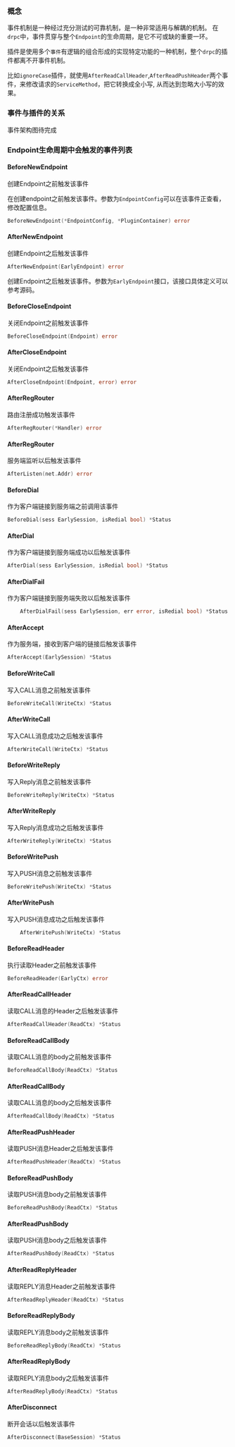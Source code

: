 ### 概念

事件机制是一种经过充分测试的可靠机制，是一种非常适用与解耦的机制。
在`drpc`中，事件贯穿与整个`Endpoint`的生命周期，是它不可或缺的重要一环。

插件是使用多个`事件`有逻辑的组合形成的实现特定功能的一种机制，整个`drpc`的插件都离不开事件机制。

比如`ignoreCase`插件，就使用`AfterReadCallHeader`,`AfterReadPushHeader`两个事件，来修改请求的`ServiceMethod`，把它转换成全小写,
从而达到忽略大小写的效果。

### 事件与插件的关系

事件架构图待完成

### Endpoint生命周期中会触发的事件列表

#### BeforeNewEndpoint

 创建Endpoint之前触发该事件

在创建endpoint之前触发该事件。参数为`EndpointConfig`可以在该事件正查看，修改配置信息。

```go
BeforeNewEndpoint(*EndpointConfig, *PluginContainer) error
```

#### AfterNewEndpoint

 创建Endpoint之后触发该事件
```go
AfterNewEndpoint(EarlyEndpoint) error
```

创建Endpoint之后触发该事件。参数为`EarlyEndpoint`接口，该接口具体定义可以参考源码。

#### BeforeCloseEndpoint

 关闭Endpoint之前触发该事件

```go
BeforeCloseEndpoint(Endpoint) error
```

#### AfterCloseEndpoint

关闭Endpoint之后触发该事件

```go
AfterCloseEndpoint(Endpoint, error) error
```

#### AfterRegRouter

路由注册成功触发该事件

```go
AfterRegRouter(*Handler) error
```

#### AfterRegRouter

服务端监听以后触发该事件

```go
AfterListen(net.Addr) error
```

#### BeforeDial

作为客户端链接到服务端之前调用该事件

```go
BeforeDial(sess EarlySession, isRedial bool) *Status
```

#### AfterDial

作为客户端链接到服务端成功以后触发该事件

```go
AfterDial(sess EarlySession, isRedial bool) *Status
```

#### AfterDialFail

作为客户端链接到服务端失败以后触发该事件

```go
	AfterDialFail(sess EarlySession, err error, isRedial bool) *Status
```

#### AfterAccept

作为服务端，接收到客户端的链接后触发该事件

```go
AfterAccept(EarlySession) *Status
```


#### BeforeWriteCall

写入CALL消息之前触发该事件

```go
BeforeWriteCall(WriteCtx) *Status
```

#### AfterWriteCall

写入CALL消息成功之后触发该事件

```go
AfterWriteCall(WriteCtx) *Status
```


#### BeforeWriteReply

写入Reply消息之前触发该事件

```go
BeforeWriteReply(WriteCtx) *Status
```

#### AfterWriteReply

写入Reply消息成功之后触发该事件

```go
AfterWriteReply(WriteCtx) *Status
```

#### BeforeWritePush

写入PUSH消息之前触发该事件

```go
BeforeWritePush(WriteCtx) *Status
```

#### AfterWritePush

写入PUSH消息成功之后触发该事件

```go
	AfterWritePush(WriteCtx) *Status
```

#### BeforeReadHeader

执行读取Header之前触发该事件

```go
BeforeReadHeader(EarlyCtx) error
```

#### AfterReadCallHeader

读取CALL消息的Header之后触发该事件

```go
AfterReadCallHeader(ReadCtx) *Status
```


#### BeforeReadCallBody

读取CALL消息的body之前触发该事件

```go
BeforeReadCallBody(ReadCtx) *Status
```

#### AfterReadCallBody

读取CALL消息的body之后触发该事件

```go
AfterReadCallBody(ReadCtx) *Status
```

#### AfterReadPushHeader

读取PUSH消息Header之后触发该事件

```go
AfterReadPushHeader(ReadCtx) *Status
```

#### BeforeReadPushBody

读取PUSH消息body之前触发该事件

```go
BeforeReadPushBody(ReadCtx) *Status
```

#### AfterReadPushBody

读取PUSH消息body之后触发该事件

```go
AfterReadPushBody(ReadCtx) *Status
```

#### AfterReadReplyHeader

读取REPLY消息Header之前触发该事件

```go
AfterReadReplyHeader(ReadCtx) *Status
```

#### BeforeReadReplyBody

读取REPLY消息body之前触发该事件

```go
BeforeReadReplyBody(ReadCtx) *Status
```

#### AfterReadReplyBody

读取REPLY消息body之后触发该事件

```go
AfterReadReplyBody(ReadCtx) *Status
```

#### AfterDisconnect

断开会话以后触发该事件

```go
AfterDisconnect(BaseSession) *Status
```



